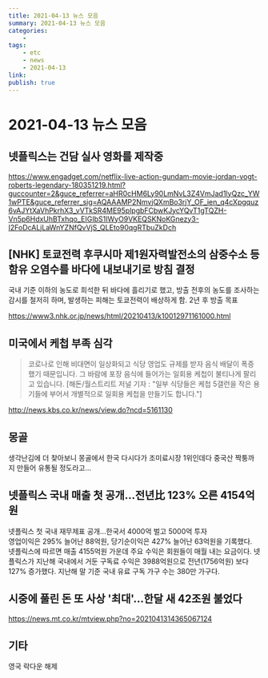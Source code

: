 ```yaml
---
title: 2021-04-13 뉴스 모음
summary: 2021-04-13 뉴스 모음
categories:
    - 
tags:
    - etc
    - news
    - 2021-04-13
link: 
publish: true
---
```


# 2021-04-13 뉴스 모음

## 넷플릭스는 건담 실사 영화를 제작중

<https://www.engadget.com/netflix-live-action-gundam-movie-jordan-vogt-roberts-legendary-180351219.html?guccounter=2&guce_referrer=aHR0cHM6Ly90LmNvL3Z4VmJad1lyQzc_YW1wPTE&guce_referrer_sig=AQAAAMP2NmvjQXmBo3rjY_OF_ien_q4cXpgquz6vAJYtXaVhPkrhX3_vVTkSR4ME95plpgbFCbwKJycYQvT1gTQZH-Vn5p6HdxUhBTxhqo_EIGIbS1IWyO9VKEQSKNoKGnezy3-I2FoDcALjLaWnYZNfQvVjS_QLEto90qgRTbuZkDch>

## [NHK] 토쿄전력 후쿠시마 제1원자력발전소의 삼중수소 등 함유 오염수를 바다에 내보내기로 방침 결정

국내 기준 이하의 농도로 희석한 뒤 바다에 흘리기로 했고, 방출 전후의 농도를 조사하는 감시를 철저히 하며, 발생하는 피해는 토쿄전력이 배상하게 함. 2년 후 방출 목표

<https://www3.nhk.or.jp/news/html/20210413/k10012971161000.html>

## 미국에서 케첩 부족 심각

> 코로나로 인해 비대면이 일상화되고 식당 영업도 규제를 받자 음식 배달이 폭증했기 때문입니다.
> 그 바람에 포장 음식에 들어가는 일회용 케첩이 불티나게 팔리고 있습니다.
> [해돈/월스트리트 저널 기자 : "일부 식당들은 케첩 5갤런을 작은 용기들에 부어서 개별적으로 일회용 케첩을 만들기도 합니다."]

<http://news.kbs.co.kr/news/view.do?ncd=5161130>

## 몽골

생각난김에 더 찾아보니 몽골에서 한국 다시다가 조미료시장 1위인데다 중국산 짝퉁까지 만들어 유통될 정도라고...

## 넷플릭스 국내 매출 첫 공개…전년比 123% 오른 4154억원

넷플릭스 첫 국내 재무제표 공개...한국서 4000억 벌고 5000억 투자  
영업이익은 295% 늘어난 88억원, 당기순이익은 427% 늘어난 63억원을 기록했다.  
넷플릭스에 따르면 매출 4155억원 가운데 주요 수익은 회원들이 매월 내는 요금이다. 넷플릭스가 지난해 국내에서 거둔 구독료 수익은 3988억원으로 전년(1756억원) 보다 127% 증가했다. 지난해 말 기준 국내 유료 구독 가구 수는 380만 가구다.

## 시중에 풀린 돈 또 사상 '최대'…한달 새 42조원 불었다

<https://news.mt.co.kr/mtview.php?no=2021041314365067124>

## 기타

영국 락다운 해제